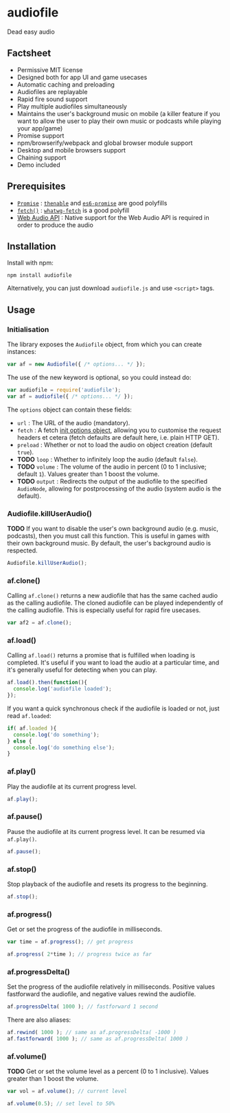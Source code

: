 # audiofile

Dead easy audio


## Factsheet

* Permissive MIT license
* Designed both for app UI and game usecases
* Automatic caching and preloading
* Audiofiles are replayable
* Rapid fire sound support
* Play multiple audiofiles simultaneously
* Maintains the user's background music on mobile (a killer feature if you want to allow the user to play their own music or podcasts while playing your app/game)
* Promise support
* npm/browserify/webpack and global browser module support
* Desktop and mobile browsers support
* Chaining support
* Demo included


## Prerequisites

* [`Promise`](https://developer.mozilla.org/en-US/docs/Mozilla/JavaScript_code_modules/Promise.jsm/Promise) : [`thenable`](https://github.com/rse/thenable) and [`es6-promise`](https://github.com/jakearchibald/es6-promise) are good polyfills
* [`fetch()`](https://developer.mozilla.org/en-US/docs/Web/API/Fetch_API) :  [`whatwg-fetch`](https://github.com/github/fetch) is a good polyfill
* [Web Audio API](https://developer.mozilla.org/en-US/docs/Web/API/Web_Audio_API) : Native support for the Web Audio API is required in order to produce the audio


## Installation

Install with npm:

```
npm install audiofile
```

Alternatively, you can just download `audiofile.js` and use `<script>` tags.


## Usage

### Initialisation

The library exposes the `Audiofile` object, from which you can create instances:

```js
var af = new Audiofile({ /* options... */ });
```

The use of the new keyword is optional, so you could instead do:

```js
var audiofile = require('audiofile');
var af = audiofile({ /* options... */ });
```

The `options` object can contain these fields:

* `url` : The URL of the audio (mandatory).
* `fetch` : A fetch [init options object](https://developer.mozilla.org/en-US/docs/Web/API/GlobalFetch/fetch#Parameters), allowing you to customise the request headers et cetera (fetch defaults are default here, i.e. plain HTTP GET).
* `preload` : Whether or not to load the audio on object creation (default `true`).
* **TODO** `loop` : Whether to infinitely loop the audio (default `false`).
* **TODO** `volume` : The volume of the audio in percent (0 to 1 inclusive; default `1`).  Values greater than 1 boost the volume.
* **TODO** `output` : Redirects the output of the audiofile to the specified `AudioNode`, allowing for postprocessing of the audio (system audio is the default).

### Audiofile.killUserAudio()

**TODO** If you want to disable the user's own background audio (e.g. music, podcasts), then you must call this function.  This is useful in games with their own background music.  By default, the user's background audio is respected.

```js
Audiofile.killUserAudio();
```

### af.clone()

Calling `af.clone()` returns a new audiofile that has the same cached audio as the calling audiofile.  The cloned audiofile can be played independently of the calling audiofile.  This is especially useful for rapid fire usecases.

```js
var af2 = af.clone();
```

### af.load()

Calling `af.load()` returns a promise that is fulfilled when loading is completed.  It's useful if you want to load the audio at a particular time, and it's generally useful for detecting when you can play.

```js
af.load().then(function(){
  console.log('audiofile loaded');
});
```

If you want a quick synchronous check if the audiofile is loaded or not, just read `af.loaded`:

```js
if( af.loaded ){
  console.log('do something');
} else {
  console.log('do something else');
}
```

### af.play()

Play the audiofile at its current progress level.

```js
af.play();
```

### af.pause()

Pause the audiofile at its current progress level.  It can be resumed via `af.play()`.

```js
af.pause();
```

### af.stop()

Stop playback of the audiofile and resets its progress to the beginning.

```js
af.stop();
```

### af.progress()

Get or set the progress of the audiofile in milliseconds.

```js
var time = af.progress(); // get progress

af.progress( 2*time ); // progress twice as far
```

### af.progressDelta()

Set the progress of the audiofile relatively in milliseconds.  Positive values fastforward the audiofile, and negative values rewind the audiofile.

```js
af.progressDelta( 1000 ); // fastforward 1 second
```

There are also aliases:

```js
af.rewind( 1000 ); // same as af.progressDelta( -1000 )
af.fastforward( 1000 ); // same as af.progressDelta( 1000 )
```

### af.volume()

**TODO** Get or set the volume level as a percent (0 to 1 inclusive).  Values greater than 1 boost the volume.

```js
var vol = af.volume(); // current level

af.volume(0.5); // set level to 50%
```
